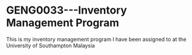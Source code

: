 # GENG0033---Inventory Management Program

This is my inventory management program I have been assigned to at the University of Southampton Malaysia

